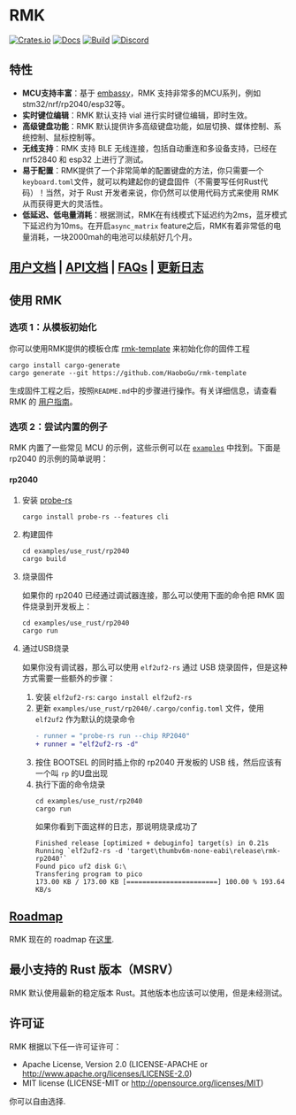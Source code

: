 # RMK

[![Crates.io](https://img.shields.io/crates/v/rmk)](https://crates.io/crates/rmk)
[![Docs](https://img.shields.io/docsrs/rmk)](https://docs.rs/rmk/latest/rmk/)
[![Build](https://github.com/haobogu/rmk/actions/workflows/build.yml/badge.svg)](https://github.com/HaoboGu/rmk/actions)
[![Discord](https://img.shields.io/discord/1166665039793639424?label=discord)](https://discord.gg/HHGA7pQxkG)

## 特性

- **MCU支持丰富**：基于 [embassy](https://github.com/embassy-rs/embassy)，RMK 支持非常多的MCU系列，例如 stm32/nrf/rp2040/esp32等。
- **实时键位编辑**：RMK 默认支持 vial 进行实时键位编辑，即时生效。
- **高级键盘功能**：RMK 默认提供许多高级键盘功能，如层切换、媒体控制、系统控制、鼠标控制等。
- **无线支持**：RMK 支持 BLE 无线连接，包括自动重连和多设备支持，已经在 nrf52840 和 esp32 上进行了测试。
- **易于配置**：RMK提供了一个非常简单的配置键盘的方法，你只需要一个`keyboard.toml`文件，就可以构建起你的键盘固件（不需要写任何Rust代码）！当然，对于 Rust 开发者来说，你仍然可以使用代码方式来使用 RMK 从而获得更大的灵活性。
- **低延迟、低电量消耗**：根据测试，RMK在有线模式下延迟约为2ms，蓝牙模式下延迟约为10ms。在开启`async_matrix` feature之后，RMK有着非常低的电量消耗，一块2000mah的电池可以续航好几个月。

## [用户文档](https://haobogu.github.io/rmk/user_guide/1_guide_overview.html) | [API文档](https://docs.rs/rmk/latest/rmk/) | [FAQs](https://haobogu.github.io/rmk/faq.html) | [更新日志](https://github.com/HaoboGu/rmk/blob/main/rmk/CHANGELOG.md)

## 使用 RMK

### 选项 1：从模板初始化
你可以使用RMK提供的模板仓库 [rmk-template](https://github.com/HaoboGu/rmk-template) 来初始化你的固件工程

```shell
cargo install cargo-generate
cargo generate --git https://github.com/HaoboGu/rmk-template
```

生成固件工程之后，按照`README.md`中的步骤进行操作。有关详细信息，请查看 RMK 的 [用户指南](https://haobogu.github.io/rmk/user_guide/1_guide_overview.html)。

### 选项 2：尝试内置的例子

RMK 内置了一些常见 MCU 的示例，这些示例可以在 [`examples`](https://github.com/HaoboGu/rmk/blob/main/examples) 中找到。下面是 rp2040 的示例的简单说明：

#### rp2040

1. 安装 [probe-rs](https://github.com/probe-rs/probe-rs)

   ```shell
   cargo install probe-rs --features cli
   ```

2. 构建固件

   ```shell
   cd examples/use_rust/rp2040
   cargo build
   ```

3. 烧录固件

   如果你的 rp2040 已经通过调试器连接，那么可以使用下面的命令把 RMK 固件烧录到开发板上：

   ```shell
   cd examples/use_rust/rp2040
   cargo run
   ```

4. 通过USB烧录

   如果你没有调试器，那么可以使用 `elf2uf2-rs` 通过 USB 烧录固件，但是这种方式需要一些额外的步骤：

   1. 安装 `elf2uf2-rs`: `cargo install elf2uf2-rs`
   2. 更新 `examples/use_rust/rp2040/.cargo/config.toml` 文件，使用 `elf2uf2` 作为默认的烧录命令
      ```diff
      - runner = "probe-rs run --chip RP2040"
      + runner = "elf2uf2-rs -d"
      ```
   3. 按住 BOOTSEL 的同时插上你的 rp2040 开发板的 USB 线，然后应该有一个叫 `rp` 的U盘出现
   4. 执行下面的命令烧录
      ```shell
      cd examples/use_rust/rp2040
      cargo run
      ```
      如果你看到下面这样的日志，那说明烧录成功了
      ```shell
      Finished release [optimized + debuginfo] target(s) in 0.21s
      Running `elf2uf2-rs -d 'target\thumbv6m-none-eabi\release\rmk-rp2040'`
      Found pico uf2 disk G:\
      Transfering program to pico
      173.00 KB / 173.00 KB [=======================] 100.00 % 193.64 KB/s  
      ```

## [Roadmap](https://haobogu.github.io/rmk/roadmap.html)

RMK 现在的 roadmap 在[这里](https://haobogu.github.io/rmk/roadmap.html).

## 最小支持的 Rust 版本（MSRV）

RMK 默认使用最新的稳定版本 Rust。其他版本也应该可以使用，但是未经测试。

## 许可证

RMK 根据以下任一许可证许可：

- Apache License, Version 2.0 (LICENSE-APACHE or <http://www.apache.org/licenses/LICENSE-2.0>)
- MIT license (LICENSE-MIT or <http://opensource.org/licenses/MIT>)

你可以自由选择.
